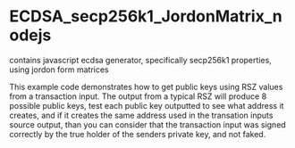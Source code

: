 # ECDSA_secp256k1_JordonMatrix_nodejs 
contains javascript ecdsa generator, specifically secp256k1 properties, using jordon form matrices

This example code demonstrates how to get public keys using RSZ values from a transaction input.
The output from a typical RSZ will produce 8 possible public keys,
test each public key outputted to see what address it creates, and if it creates the same address used in the transation inputs source output, than you can consider that the transaction input was signed correctly by the true holder of the senders private key, and not faked.


